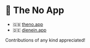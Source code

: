 # :no_entry_sign: The No App

- :gb: [theno.app](https://theno.app)
- :de: [dienein.app](https://dienein.app)

Contributions of any kind appreciated!
